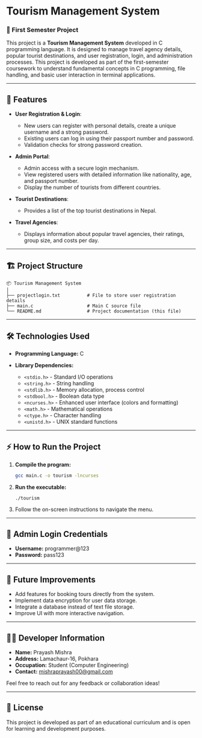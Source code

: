 # Tourism Management System

### 📌 First Semester Project

This project is a **Tourism Management System** developed in C programming language. It is designed to manage travel agency details, popular tourist destinations, and user registration, login, and administration processes. This project is developed as part of the first-semester coursework to understand fundamental concepts in C programming, file handling, and basic user interaction in terminal applications.

---

## 🚀 Features

* **User Registration & Login**:

  * New users can register with personal details, create a unique username and a strong password.
  * Existing users can log in using their passport number and password.
  * Validation checks for strong password creation.

* **Admin Portal**:

  * Admin access with a secure login mechanism.
  * View registered users with detailed information like nationality, age, and passport number.
  * Display the number of tourists from different countries.

* **Tourist Destinations**:

  * Provides a list of the top tourist destinations in Nepal.

* **Travel Agencies**:

  * Displays information about popular travel agencies, their ratings, group size, and costs per day.

---

## 🏗️ Project Structure

```
📦 Tourism Management System
│
├── projectlogin.txt          # File to store user registration details
├── main.c                    # Main C source file
└── README.md                 # Project documentation (this file)
```

---

## 🛠️ Technologies Used

* **Programming Language:** C
* **Library Dependencies:**

  * `<stdio.h>` - Standard I/O operations
  * `<string.h>` - String handling
  * `<stdlib.h>` - Memory allocation, process control
  * `<stdbool.h>` - Boolean data type
  * `<ncurses.h>` - Enhanced user interface (colors and formatting)
  * `<math.h>` - Mathematical operations
  * `<ctype.h>` - Character handling
  * `<unistd.h>` - UNIX standard functions

---

## ⚡ How to Run the Project

1. **Compile the program:**

   ```bash
   gcc main.c -o tourism -lncurses
   ```

2. **Run the executable:**

   ```bash
   ./tourism
   ```

3. Follow the on-screen instructions to navigate the menu.

---

## 🔐 Admin Login Credentials

* **Username:** programmer\@123
* **Password:** pass123

---

## 🎯 Future Improvements

* Add features for booking tours directly from the system.
* Implement data encryption for user data storage.
* Integrate a database instead of text file storage.
* Improve UI with more interactive navigation.

---

## 👨‍💻 Developer Information

* **Name:** Prayash Mishra
* **Address:** Lamachaur-16, Pokhara
* **Occupation:** Student (Computer Engineering)
* **Contact:** [mishraprayash00@gmail.com](mailto:mishraprayash00@gmail.com)

Feel free to reach out for any feedback or collaboration ideas!

---

## 📜 License

This project is developed as part of an educational curriculum and is open for learning and development purposes.
